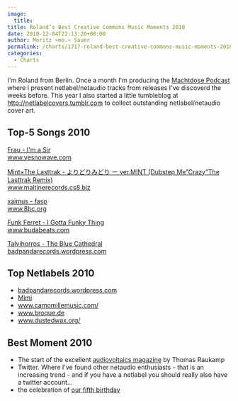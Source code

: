 ```yaml
---
image:
  title: 
title: Roland’s Best Creative Commons Music Moments 2010
date: 2010-12-04T22:13:20+00:00
author: Moritz »mo.« Sauer
permalink: /charts/1717-roland-best-creative-commons-music-moments-2010
categories:
  - Charts
---
```

<div class="grid_7">
  <p>
    I'm Roland from Berlin. Once a month I'm producing the <a href="http://machtdose.de">Machtdose Podcast</a> where I present netlabel/netaudio tracks from releases I've discoverd the weeks before. This year I also started a little tumbleblog at <a href="http://netlabelcovers.tumblr.com">http://netlabelcovers.tumblr.com</a> to collect outstanding netlabel/netaudio cover art.
  </p>
</div>

<div class="clear">
</div>

<div class="grid_5">
  <h2>
    Top-5 Songs 2010
  </h2>
  
  <p>
    <a href="http://www.phlow.es/wp-content/uploads/best-of-2010/frau_-_im_a_sir.mp3">Frau - I'm a Sir</a><br /> <a href="http://yesnowave.com/?p=531">www.yesnowave.com</a>
  </p>
  
  <p>
    <a href="http://www.phlow.es/wp-content/uploads/best-of-2010/mint_xthe_lasttrak_-_dubstep_mecrazythe_lasttrak_remix.mp3">Mint×The Lasttrak - よりどりみどり ー ver.MINT (Dubstep Me”Crazy”The Lasttrak Remix) </a><br /> <a href="http://maltinerecords.cs8.biz/74.html">www.maltinerecords.cs8.biz</a>
  </p>
  
  <p>
    <a href="http://www.phlow.es/wp-content/uploads/best-of-2010/xaimus_-_fasp.mp3">xaimus - fasp</a><br /> <a href="http://www.8bc.org">www.8bc.org</a>
  </p>
  
  <p>
    <a href="http://www.phlow.es/wp-content/uploads/best-of-2010/funk_ferret_-_i_gotta_funky_thing.mp3">Funk Ferret - I Gotta Funky Thing</a><br /> <a href="http://www.budabeats.com">www.budabeats.com</a>
  </p>
  
  <p>
    <a href="http://www.phlow.es/wp-content/uploads/best-of-2010/talvihorros_-_the_blue_cathedral.mp3">Talvihorros - The Blue Cathedral </a><br /> <a href="http://badpandarecords.wordpress.com/">badpandarecords.wordpress.com</a>
  </p>
</div>

<div class="grid_5">
  <h2>
    Top Netlabels 2010
  </h2>
  
  <ul>
    <li>
      <a href="http://badpandarecords.wordpress.com/">badpandarecords.wordpress.com</a>
    </li>
    <li>
      <a href="http://www.clubotaku.org/mimi/uk/main.php">Mimi</a>
    </li>
    <li>
      <a href="http://www.camomillemusic.com/">www.camomillemusic.com/</a>
    </li>
    <li>
      <a href="http://broque.de/">www.broque.de</a>
    </li>
    <li>
      <a href="http://dustedwax.org/">www.dustedwax.org/</a>
    </li>
  </ul>
</div>

<div class="grid_6">
  <h2>
    Best Moment 2010
  </h2>
  
  <ul>
    <li>
      The start of the excellent <a href="http://www.audiovoltaics.cc/">audiovoltaics magazine</a> by Thomas Raukamp
    </li>
    <li>
      Twitter. Where I've found other netaudio enthusiasts - that is an increasing trend - and if you have a netlabel you should really also have a twitter account...
    </li>
    <li>
      the celebration of <a href="http://machtdose.de/podcast-november-2010.html">our fifth birthday</a>
    </li>
  </ul>
</div>

<div class="clear">
</div>